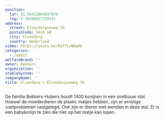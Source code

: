 ```yaml
---
position:
  lat: 51.58412804037876
  lng: 5.78166027370151
address:
  street: Elsendorpseweg 78
  postalCode: 5424 SB
  city: Elsendorp
  country: Nederland
video: https://youtu.be/R3Y7CvNDqO0
categories:
  - rabbit
welfareBrand: ''
owner: Bekkers
organization: ''
stableSystem: ''
companyName: ''
title: Elsendorp | Elsendorpseweg 78
---
```


De familie Bekkers-Hubers houdt 1400 konijnen in een snelbouw stal. Hoewel de moederdieren de plastic matjes hebben, zijn er ernstige voetproblemen vastgelegd. Ook zijn er dieren met wonden in deze stal. Er is een babykonijn te zien die niet op het matje kan lopen.
